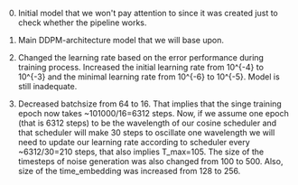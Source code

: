 0) Initial model that we won't pay attention to since it was created just to check whether the pipeline works.

1) Main DDPM-architecture model that we will base upon.

2) Changed the learning rate based on the error performance during training process. Increased the initial learning rate from 10^{-4} to 10^{-3} and the minimal learning rate from 10^{-6} to 10^{-5}. Model is still inadequate.

3) Decreased batchsize from 64 to 16. That implies that the singe training epoch now takes ~101000/16=6312 steps. Now, if we assume one epoch (that is 6312 steps) to be the wavelength of our cosine scheduler and that scheduler will make 30 steps to oscillate one wavelength we will need to update our learning rate according to scheduler every ~6312/30=210 steps, that also implies T_max=105. The size of the timesteps of noise generation was also changed from 100 to 500. Also, size of the time_embedding was increased from 128 to 256.

